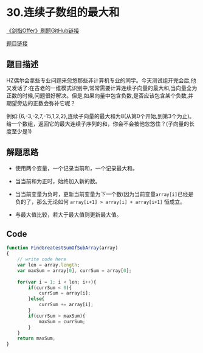 # 30.连续子数组的最大和
[《剑指Offer》刷题GitHub链接](https://github.com/zhning12/Coding-Interviews)

[题目链接](https://www.nowcoder.com/practice/459bd355da1549fa8a49e350bf3df484?tpId=13&tqId=11183&rp=2&ru=/ta/coding-interviews&qru=/ta/coding-interviews/question-ranking)

## 题目描述
HZ偶尔会拿些专业问题来忽悠那些非计算机专业的同学。今天测试组开完会后,他又发话了:在古老的一维模式识别中,常常需要计算连续子向量的最大和,当向量全为正数的时候,问题很好解决。但是,如果向量中包含负数,是否应该包含某个负数,并期望旁边的正数会弥补它呢？

例如:{6,-3,-2,7,-15,1,2,2},连续子向量的最大和为8(从第0个开始,到第3个为止)。给一个数组，返回它的最大连续子序列的和，你会不会被他忽悠住？(子向量的长度至少是1)

## 解题思路

- 使用两个变量，一个记录当前和，一个记录最大和。

- 当当前和为正时，始终加入新的数。

- 当当前变量为负时，更新当前变量为下一个数(因为当前变量`array[i]`已经是负的了，那么无论如何 `array[i+1] > array[i] + array[i+1]` 恒成立。

- 与最大值比较，若大于最大值则更新最大值。

## Code


```javascript
function FindGreatestSumOfSubArray(array)
{
    // write code here
    var len = array.length;
    var maxSum = array[0], currSum = array[0];
    
    for(var i = 1; i < len; i++){
        if(currSum < 0){
            currSum = array[i];
        }else{
            currSum += array[i];
        }
        if(currSum > maxSum){
            maxSum = currSum;
        }
    }
    return maxSum;
}
```